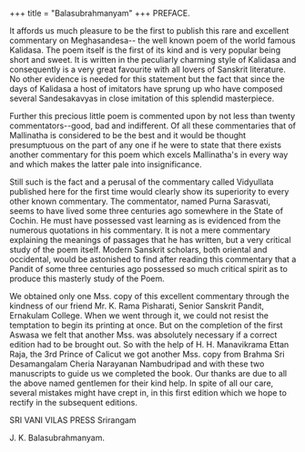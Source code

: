 +++
title = "Balasubrahmanyam"
+++
PREFACE.

It affords us much pleasure to be the first to publish this rare and excellent commentary on Meghasandesa-- the well known poem of the world famous Kalidasa. The poem itself is the first of its kind and is very popular being short and sweet. It is written in the peculiarly charming style of Kalidasa and consequently is a very great favourite with all lovers of Sanskrit literature. No other evidence is needed for this statement but the fact that since the days of Kalidasa a host of imitators have sprung up who have composed several Sandesakavyas in close imitation of this splendid masterpiece. 

Further this precious little poem is commented upon by not less than twenty commentators--good, bad and indifferent. Of all these commentaries that of Mallinatha is considered to be the best and it would be thought presumptuous on the part of any one if he were to state that there exists another commentary for this poem which excels Mallinatha's in every way and which makes the latter pale into insignificance. 

Still such is the fact and a perusal of the commentary called Vidyullata published here for the first time would clearly show its superiority to every other known commentary. The commentator, named Purna Sarasvati, seems to have lived some three centuries ago somewhere in the State of Cochin. He must have possessed vast learning as is evidenced from the numerous quotations in his commentary. It is not a mere commentary explaining the meanings of passages that he has written, but a very critical study of the poem itself. Modern Sanskrit scholars, both oriental and occidental, would be astonished to find after reading this commentary that a Pandit of some three centuries ago possessed so much critical spirit as to produce this masterly study of the Poem.

We obtained only one Mss. copy of this excellent commentary through the kindness of our friend Mr. K. Rama Pisharati, Senior Sanskrit Pandit, Ernakulam College. When we went through it, we could not resist the temptation to begin its printing at once. But on the completion of the first Aswasa we felt that another Mss. was absolutely necessary if a correct edition had to be brought out. So with the help of H. H. Manavikrama Ettan Raja, the 3rd Prince of Calicut we got another Mss. copy from Brahma Sri Desamangalam Cheria Narayanan Nambudripad and with these two manuscripts to guide us we completed the book. Our thanks are due to all the above named gentlemen for their kind help. In spite of all our care, several mistakes might have crept in, in this first edition which we hope to rectify in the subsequent editions.

SRI VANI VILAS PRESS 
Srirangam

J. K. Balasubrahmanyam.
